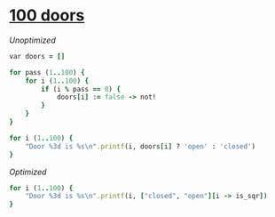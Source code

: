 [1]: http://rosettacode.org/wiki/100_doors

# [100 doors][1]

*Unoptimized*

```ruby
var doors = []

for pass (1..100) {
    for i (1..100) {
        if (i % pass == 0) {
            doors[i] := false -> not!
        }
    }
}

for i (1..100) {
    "Door %3d is %s\n".printf(i, doors[i] ? 'open' : 'closed')
}
```


*Optimized*

```ruby
for i (1..100) {
    "Door %3d is %s\n".printf(i, ["closed", "open"][i -> is_sqr])
}
```
